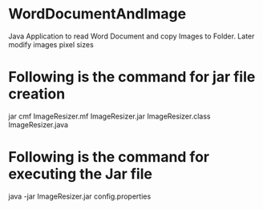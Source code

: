 # WordDocumentAndImage
Java Application to read Word Document and copy Images to Folder. Later modify images pixel sizes

# Following is the command for jar file creation 
jar cmf ImageResizer.mf ImageResizer.jar ImageResizer.class ImageResizer.java

# Following is the command for executing the Jar file
java -jar ImageResizer.jar config.properties



